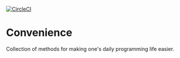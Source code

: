 [![CircleCI](https://circleci.com/gh/FarrOut/Convenience.svg?style=svg)](https://circleci.com/gh/FarrOut/Convenience)

# Convenience
Collection of methods for making one's daily programming life easier.

